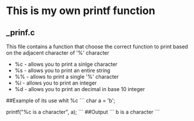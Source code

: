 # This is my own printf function

## _prinf.c

This file contains a function that choose the correct function to print based on the adjacent character of '%' character
* %c - allows you to print a sinlge character
* %s - allows you to print an entire string
* %% - allows to print a single '%' character
* %i - allows you to print an integer
* %d - allows you to print an decimal in base 10 integer

##Example of its use whit %c
´´´
char a = 'b';

printf("%c is a character", a);
´´´
##Output
´´´
b is a character
´´´
